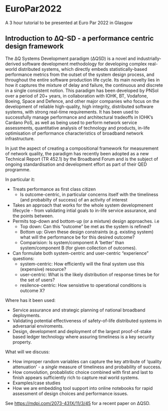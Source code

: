 # EuroPar2022
A 3 hour tutorial to be presented at Euro Par 2022 in Glasgow


## Introduction to ∆Q-SD - a performance centric design framework

The ΔQ Systems Development paradigm (ΔQSD) is a novel and industrially-derived
software development methodology for developing complex real-world distributed
systems, which directly embeds statistically-based performance metrics from the
outset of the system design process, and throughout the entire software
production life cycle. Its main novelty lies in how it captures the mixture of
delay and failure, the continuous and discrete in a single consistent notion.
This paradigm has been developed by PNSol over a period of 20+ years, in
collaboration with IOHK, BT, Vodafone, Boeing, Space and Defence, and other
major companies who focus on the development of reliable high-quality, high
integrity, distributed software systems, with strong real-time requirements. It
has been used to successfully manage performance and architectural tradeoffs in
IOHK’s Cardano PoS, as well as being used to perform network service
assessments, quantitative analysis of technology and products, in-life
optimisation of performance characteristics of broadband network infrastructure.

In just the aspect of creating a compositional framework for measurement of
network quality, the paradigm has recently been adopted as a new Technical
Report (TR 452.1) by the Broadband Forum and is the subject of ongoing
standardisation and development effort as part of their QED programme.

In particular it:
* Treats performance as first class citizen
  * Is outcome-centric, in particular concerns itself with the timeliness (and
    probabilty of success) of an activity of interest
* Takes an approach that works for the whole system developmenent lifecycle -
  from validating intial goals to in-life service assurance, and the points
  between.
* Permits top-down and bottom-up (or a mixture) design approaches. i.e
  * Top down: Can this “outcome” be met as the system is refined?
  * Bottom up: Given these design constraints (e.g. existing system) what will
    the performance be for this desired outcome?
  * Comparision: Is system/component A ‘better’ than system/component B (for given collection of outcomes).
* Can formulate both system-centric and user-centric “experience” questions:
  * system-centric: How efficiently will the final system use this (expensive) resource?
  * user-centric:  What is the likely distribution of response times be for the set of users?
  * resilence-centric: How sensistive to operational conditions is outcome X?

Where has it been used:
* Service assurance and strategic planning of national broadband deployments.
* Validating potential effectiveness of safety-of-life distributed systems in adversarial enviroments.
* Design, development and deployment of the largest proof-of-stake based ledger
  technology where assuring timeliness is a key security property.

What will we discuss:
* How improper random variables can capture the key attribute of ‘quality
  attenuation’ - a _single_ measure of timeliness and probability of success.
* How convolution, probablistic choice combined with first and last to finish
  appears sufficiently rich to capture real world systems.
* Examples/case studies
* How we are embedding tool support into online notebooks for rapid assessment of
  design choices and performance issues.
  
See https://mdpi.com/2073-431X/11/3/45 for a recent paper on ΔQSD.
